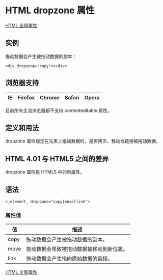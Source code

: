 # HTML dropzone 属性

[HTML 全局属性](/tags/html_ref_standardattributes.asp)

## 实例

拖动数据会产生被拖动数据的副本：

```
<div dropzone="copy"></div>
```

## 浏览器支持

| IE | Firefox | Chrome | Safari | Opera |
| --- | --- | --- | --- | --- |

目前所有主流浏览器都不支持 contenteditable 属性。

## 定义和用法

dropzone 属性规定在元素上拖动数据时，是否拷贝、移动或链接被拖动数据。

## HTML 4.01 与 HTML5 之间的差异

dropzone 属性是 HTML5 中的新属性。

## 语法

```
<_element_ dropzone="copy|move|link">
```

### 属性值

| 值 | 描述 |
| --- | --- |
| copy | 拖动数据会产生被拖动数据的副本。 |
| move | 拖动数据会导致被拖动数据被移动到新位置。 |
| link | 拖动数据会产生指向原始数据的链接。 |

[HTML 全局属性](/tags/html_ref_standardattributes.asp)

